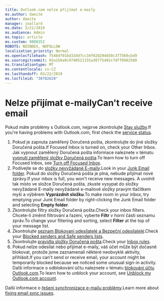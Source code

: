 ```yaml
---
title: Outlook.com nelze přijímat e-maily
ms.author: daeite
author: daeite
manager: joallard
ms.date: 3/21/2019
ms.audience: Admin
ms.topic: article
ms.custom: 9000252
ROBOTS: NOINDEX, NOFOLLOW
localization_priority: Normal
ms.openlocfilehash: f5464f01bd33dd7cc34f02829dd50c377569cbd9
ms.sourcegitcommit: 03a156a9c9740521155a30775492c7dff0982588
ms.translationtype: MT
ms.contentlocale: cs-CZ
ms.lasthandoff: 03/22/2019
ms.locfileid: "30782620"
---
```

# <a name="cant-receive-email"></a><span data-ttu-id="9f4d3-102">Nelze přijímat e-maily</span><span class="sxs-lookup"><span data-stu-id="9f4d3-102">Can't receive email</span></span>

<span data-ttu-id="9f4d3-103">Pokud máte problémy s Outlook.com, nejprve zkontrolujte [Stav služby](https://go.microsoft.com/fwlink/p/?linkid=837482).</span><span class="sxs-lookup"><span data-stu-id="9f4d3-103">If you're having problems with Outlook.com, first check the [service status](https://go.microsoft.com/fwlink/p/?linkid=837482).</span></span>

1. <span data-ttu-id="9f4d3-104">Pokud je zapnuta zaměřený Doručená pošta, zkontrolujte do jiné složky Doručená pošta.</span><span class="sxs-lookup"><span data-stu-id="9f4d3-104">If Focused Inbox is turned on, check your Other Inbox.</span></span> <span data-ttu-id="9f4d3-105">Jak vypnout zaměřený Doručená pošta informace naleznete v tématu [vypnutí zaměřený složky Doručená pošta](https://support.office.com/article/f714d94d-9e63-4217-9ccb-6cb2986aa1b2).</span><span class="sxs-lookup"><span data-stu-id="9f4d3-105">To learn how to turn off Focused Inbox, see [Turn off Focused Inbox](https://support.office.com/article/f714d94d-9e63-4217-9ccb-6cb2986aa1b2).</span></span>
1. <span data-ttu-id="9f4d3-106">Podívejte se do [složky nevyžádané E-maily](https://outlook.live.com/mail/junkemail).</span><span class="sxs-lookup"><span data-stu-id="9f4d3-106">Look in your [Junk Email folder](https://outlook.live.com/mail/junkemail).</span></span> <span data-ttu-id="9f4d3-107">Pokud do složky Doručená pošta je plná, nebude přijímat nové zprávy.</span><span class="sxs-lookup"><span data-stu-id="9f4d3-107">If your inbox is full, you won't receive new messages.</span></span> <span data-ttu-id="9f4d3-108">A uvolnit tak místo ve složce Doručená pošta, zkuste vysypat do složky nevyžádané E-maily nevyžádané e-mailové složky pravým tlačítkem myši a výběrem **Vyprázdnit složku**.</span><span class="sxs-lookup"><span data-stu-id="9f4d3-108">To make room in your inbox, try emptying your Junk Email folder by right-clicking the Junk Email folder and selecting **Empty folder**.</span></span>
1. <span data-ttu-id="9f4d3-109">Zkontrolujte filtry složky Doručená pošta.</span><span class="sxs-lookup"><span data-stu-id="9f4d3-109">Check your inbox filters.</span></span> <span data-ttu-id="9f4d3-110">Chcete-li změnit filtrování a řazení, vyberte **Filtr** v horní části seznamu zpráv.</span><span class="sxs-lookup"><span data-stu-id="9f4d3-110">To change your filtering and sorting, select **Filter** at the top of your message list.</span></span>
1. <span data-ttu-id="9f4d3-111">Zkontrolujte [seznam Blokovaní odesílatelé a Bezpeční odesílatelé](https://outlook.live.com/mail/options/mail/junkEmail).</span><span class="sxs-lookup"><span data-stu-id="9f4d3-111">Check your [Blocked senders and Safe senders lists](https://outlook.live.com/mail/options/mail/junkEmail).</span></span>
1. <span data-ttu-id="9f4d3-112">Zkontrolujte [pravidla složky Doručená pošta](https://outlook.live.com/mail/options/mail/rules).</span><span class="sxs-lookup"><span data-stu-id="9f4d3-112">Check your [Inbox rules](https://outlook.live.com/mail/options/mail/rules).</span></span>
1. <span data-ttu-id="9f4d3-113">Pokud nelze odesílat nebo přijímat e-maily, váš účet může být dočasně blokovat, protože jsme zaznamenali některé neobvyklé aktivity, přihlásit.</span><span class="sxs-lookup"><span data-stu-id="9f4d3-113">If you can't send or receive email, your account might be temporarily blocked because we noticed some unusual sign-in activity.</span></span> <span data-ttu-id="9f4d3-114">Další informace o odblokování účtu naleznete v tématu [blokování účtu Outlook.com](https://support.office.com/article/f4ad2701-d166-4d8b-8a6a-9af2a1f8a4c4).</span><span class="sxs-lookup"><span data-stu-id="9f4d3-114">To learn how to unblock your account, see [Unblock my Outlook.com account](https://support.office.com/article/f4ad2701-d166-4d8b-8a6a-9af2a1f8a4c4).</span></span>

<span data-ttu-id="9f4d3-115">Další informace o [řešení synchronizace e-mailu problémy](https://support.office.com/article/d39e3341-8d79-4bf1-b3c7-ded602233642).</span><span class="sxs-lookup"><span data-stu-id="9f4d3-115">Learn more about [fixing email sync issues](https://support.office.com/article/d39e3341-8d79-4bf1-b3c7-ded602233642).</span></span>